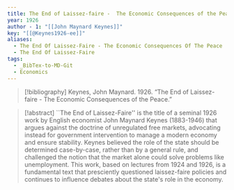```yaml
---
title: The End of Laissez-faire -  The Economic Consequences of the Peace
year: 1926
author - 1: "[[John Maynard Keynes]]"
key: "[[@Keynes1926-ee]]"
aliases:
  - The End Of Laissez-Faire - The Economic Consequences Of The Peace
  - The End Of Laissez-Faire
tags:
  - _BibTex-to-MD-Git
  - Economics
---
```


> [!bibliography]
> Keynes, John Maynard. 1926. “The End of Laissez-faire -  The Economic Consequences of the Peace.” 

> [!abstract]
> ``The End of Laissez-Faire'' is the title of a seminal 1926 work by English economist John Maynard Keynes (1883-1946) that argues against the doctrine of unregulated free markets, advocating instead for government intervention to manage a modern economy and ensure stability. Keynes believed the role of the state should be determined case-by-case, rather than by a general rule, and challenged the notion that the market alone could solve problems like unemployment. This work, based on lectures from 1924 and 1926, is a fundamental text that presciently questioned laissez-faire policies and continues to influence debates about the state's role in the economy.
